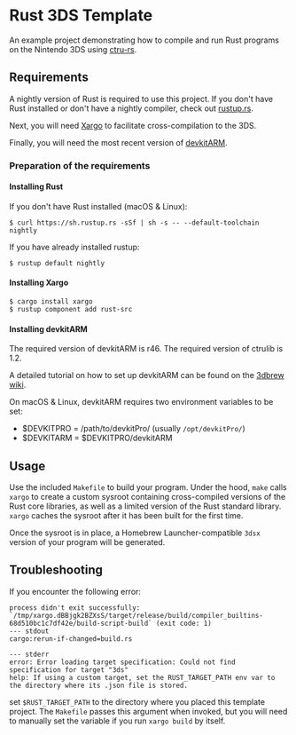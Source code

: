 # Rust 3DS Template

An example project demonstrating how to compile and run Rust programs on the Nintendo 3DS using [ctru-rs](https://github.com/rust3ds/ctru-rs).

## Requirements

A nightly version of Rust is required to use this project. If you don't have Rust installed or don't have a nightly compiler, check out [rustup.rs](https://rustup.rs).

Next, you will need [Xargo](https://github.com/japaric/xargo) to facilitate cross-compilation to the 3DS.

Finally, you will need the most recent version of [devkitARM](http://sourceforge.net/projects/devkitpro/files/devkitARM/).

### Preparation of the requirements

#### Installing Rust

If you don't have Rust installed (macOS & Linux): 

    $ curl https://sh.rustup.rs -sSf | sh -s -- --default-toolchain nightly

If you have already installed rustup: 

    $ rustup default nightly

#### Installing Xargo

    $ cargo install xargo
    $ rustup component add rust-src

#### Installing devkitARM

The required version of devkitARM is r46. The required version of ctrulib is 1.2.

A detailed tutorial on how to set up devkitARM can be found on the [3dbrew wiki](http://3dbrew.org/wiki/Setting_up_Development_Environment).

On macOS & Linux, devkitARM requires two environment variables to be set:

* $DEVKITPRO = /path/to/devkitPro/ (usually `/opt/devkitPro/`)
* $DEVKITARM = $DEVKITPRO/devkitARM

## Usage

Use the included `Makefile` to build your program. Under the hood, `make` calls `xargo` to create a custom sysroot containing cross-compiled versions of the Rust core libraries, as well as a limited version of the Rust standard library. `xargo` caches the sysroot after it has been built for the first time. 

Once the sysroot is in place, a Homebrew Launcher-compatible `3dsx` version of your program will be generated.

## Troubleshooting

If you encounter the following error:

```
process didn't exit successfully: `/tmp/xargo.dBBjgk2BZXsS/target/release/build/compiler_builtins-68d510bc1c7df42e/build-script-build` (exit code: 1)
--- stdout
cargo:rerun-if-changed=build.rs

--- stderr
error: Error loading target specification: Could not find specification for target "3ds"
help: If using a custom target, set the RUST_TARGET_PATH env var to the directory where its .json file is stored.
```

set `$RUST_TARGET_PATH` to the directory where you placed this template project. The `Makefile` passes this argument when invoked, but you will need to manually set the variable if you run `xargo build` by itself.
